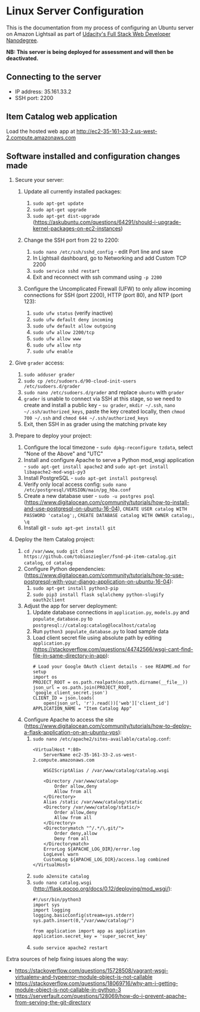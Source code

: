 # Linux Server Configuration

This is the documentation from my process of configuring an Ubuntu server on
Amazon Lightsail as part of [Udacity's Full Stack Web Developer Nanodegree](https://www.udacity.com/course/full-stack-web-developer-nanodegree--nd004).

**NB: This server is being deployed for assessment and will then be deactivated.**

## Connecting to the server

- IP address: 35.161.33.2
- SSH port: 2200

## Item Catalog web application

Load the hosted web app at http://ec2-35-161-33-2.us-west-2.compute.amazonaws.com

## Software installed and configuration changes made

1. Secure your server:
    1. Update all currently installed packages:
        1. `sudo apt-get update`
        1. `sudo apt-get upgrade`
        1. `sudo apt-get dist-upgrade` (https://askubuntu.com/questions/64291/should-i-upgrade-kernel-packages-on-ec2-instances)

    1. Change the SSH port from 22 to 2200:
        1. `sudo nano /etc/ssh/sshd_config` - edit Port line and save
        1. In Lightsail dashboard, go to Networking and add Custom TCP 2200
        1. `sudo service sshd restart`
        1. Exit and reconnect with ssh command using `-p 2200`

    1. Configure the Uncomplicated Firewall (UFW) to only allow incoming
    connections for SSH (port 2200), HTTP (port 80), and NTP (port 123):
        1. `sudo ufw status` (verify inactive)
        1. `sudo ufw default deny incoming`
        1. `sudo ufw default allow outgoing`
        1. `sudo ufw allow 2200/tcp`
        1. `sudo ufw allow www`
        1. `sudo ufw allow ntp`
        1. `sudo ufw enable`

1. Give `grader` access:
    1. `sudo adduser grader`
    1. `sudo cp /etc/sudoers.d/90-cloud-init-users /etc/sudoers.d/grader`
    1. `sudo nano /etc/sudoers.d/grader` and replace `ubuntu` with `grader`
    1. `grader` is unable to connect via SSH at this stage, so we need to
    create and install a public key - `su grader`, `mkdir ~/.ssh`, `nano ~/.ssh/authorized_keys`, paste the key created locally, then
    `chmod 700 ~/.ssh` and `chmod 644 ~/.ssh/authorized_keys`
    1. Exit, then SSH in as grader using the matching private key

1. Prepare to deploy your project:
    1. Configure the local timezone - `sudo dpkg-reconfigure tzdata`, select
    "None of the Above" and "UTC"
    1. Install and configure Apache to serve a Python mod_wsgi application -
    `sudo apt-get install apache2` and `sudo apt-get install libapache2-mod-wsgi-py3`
    1. Install PostgreSQL - `sudo apt-get install postgresql`
    1. Verify only local access config: `sudo nano /etc/postgresql/VERSION/main/pg_hba.conf`
    1. Create a new database user - `sudo -u postgres psql` (https://www.digitalocean.com/community/tutorials/how-to-install-and-use-postgresql-on-ubuntu-16-04), `CREATE USER catalog WITH PASSWORD 'catalog';`,
    `CREATE DATABASE catalog WITH OWNER catalog;`, `\q`
    1. Install git - `sudo apt-get install git`

1. Deploy the Item Catalog project:
    1. `cd /var/www`, `sudo git clone https://github.com/tobiasziegler/fsnd-p4-item-catalog.git catalog`,
    `cd catalog`
    1. Configure Python dependencies: (https://www.digitalocean.com/community/tutorials/how-to-use-postgresql-with-your-django-application-on-ubuntu-16-04):
        1. `sudo apt-get install python3-pip`
        1. `sudo pip3 install flask sqlalchemy python-slugify oauth2client`
    1. Adjust the app for server deployment:
        1. Update database connections in `application.py`, `models.py` and
    `populate_database.py` to `postgresql://catalog:catalog@localhost/catalog`
        1. Run `python3 populate_database.py` to load sample data
        1. Load client secret file using absolute path by editing
        `application.py` (https://stackoverflow.com/questions/44742566/wsgi-cant-find-file-in-same-directory-in-app):
            ```
            # Load your Google OAuth client details - see README.md for setup
            import os
            PROJECT_ROOT = os.path.realpath(os.path.dirname(__file__))
            json_url = os.path.join(PROJECT_ROOT, 'google_client_secret.json')
            CLIENT_ID = json.loads(
                open(json_url, 'r').read())['web']['client_id']
            APPLICATION_NAME = "Item Catalog App"
            ```
    1. Configure Apache to access the site (https://www.digitalocean.com/community/tutorials/how-to-deploy-a-flask-application-on-an-ubuntu-vps):
        1. `sudo nano /etc/apache2/sites-available/catalog.conf`:
            ```
            <VirtualHost *:80>
                ServerName ec2-35-161-33-2.us-west-2.compute.amazonaws.com

                WSGIScriptAlias / /var/www/catalog/catalog.wsgi

                <Directory /var/www/catalog>
                    Order allow,deny
                    Allow from all
                </Directory>
                Alias /static /var/www/catalog/static
                <Directory /var/www/catalog/static/>
                    Order allow,deny
                    Allow from all
                </Directory>
                <Directorymatch "^/.*/\.git/">
                    Order deny,allow
                    Deny from all
                </Directorymatch>
                ErrorLog ${APACHE_LOG_DIR}/error.log
                LogLevel warn
                CustomLog ${APACHE_LOG_DIR}/access.log combined
            </VirtualHost>
            ```
        1. `sudo a2ensite catalog`
        1. `sudo nano catalog.wsgi` (http://flask.pocoo.org/docs/0.12/deploying/mod_wsgi/):
            ```
            #!/usr/bin/python3
            import sys
            import logging
            logging.basicConfig(stream=sys.stderr)
            sys.path.insert(0,"/var/www/catalog/")

            from application import app as application
            application.secret_key = 'super_secret_key'
            ```
        1. `sudo service apache2 restart`

Extra sources of help fixing issues along the way:
- https://stackoverflow.com/questions/15728508/vagrant-wsgi-virtualenv-and-typeerror-module-object-is-not-callable
- https://stackoverflow.com/questions/18069716/why-am-i-getting-module-object-is-not-callable-in-python-3
- https://serverfault.com/questions/128069/how-do-i-prevent-apache-from-serving-the-git-directory
